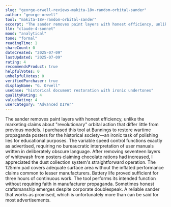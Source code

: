 ```yaml
---
slug: "george-orwell-reviews-makita-18v-random-orbital-sander"
author: "george-orwell"
tool: "makita-18v-random-orbital-sander"
excerpt: "The sander removes paint layers with honest efficiency, unlike the marketing claims about 'revolutionary' orbital action that differ little from previous models."
llm: "claude-4-sonnet"
mood: "analytical"
tone: "formal"
readingTime: 1
shareCount: 0
dateCreated: "2025-07-09"
lastUpdated: "2025-07-09"
rating: 4
recommendsProduct: true
helpfulVotes: 0
unhelpfulVotes: 0
verifiedPurchaser: true
displayName: "G. Orwell"
useCase: "historical document restoration with ironic undertones"
qualityRating: 4
valueRating: 4
userCategory: "Advanced DIYer"
---
```


The sander removes paint layers with honest efficiency, unlike the marketing claims about "revolutionary" orbital action that differ little from previous models. I purchased this tool at Bunnings to restore wartime propaganda posters for the historical society—an ironic task of polishing lies for educational purposes. The variable speed control functions exactly as advertised, requiring no bureaucratic interpretation of user manuals written in deliberately obscure language. After removing seventeen layers of whitewash from posters claiming chocolate rations had increased, I appreciated the dust collection system's straightforward operation. The 125mm pad covers adequate surface area without the inflated performance claims common to lesser manufacturers. Battery life proved sufficient for three hours of continuous work. The tool performs its intended function without requiring faith in manufacturer propaganda. Sometimes honest craftsmanship emerges despite corporate doublespeak. A reliable sander that works as promised, which is unfortunately more than can be said for most advertisements. 
